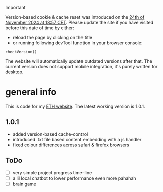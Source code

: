 > [!IMPORTANT]
> Version-based cookie & cache reset was introduced on the <ins>24th of November 2024 at 18:57 CET</ins>.
> Please update the site if you have visited before this date of time by either:
> - reload the page by clicking on the title
> - or running following devTool function in your browser console:
> ```
> checkVersion()
> ```
> The website will automatically update outdated versions after that. The current version does not support mobile integration, 
> it's purely written for desktop.

# general info
This is code for my [ETH website](https://n.ethz.ch/~lejiang/). The latest working version is 1.0.1. 

## 1.0.1
- added version-based cache-control
- introduced .txt file based content embedding with a js handler
- fixed colour differences across safari & firefox browsers

## ToDo
- [ ] very simple project progress time-line
- [ ] a lil local chatbot to lower performance even more pahahah 
- [ ] brain game
